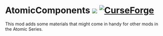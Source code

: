 # AtomicComponents [![](https://cf.way2muchnoise.eu/full_541910_downloads.svg)](https://www.curseforge.com/minecraft/mc-mods/atomiccomponents) [![CurseForge](http://cf.way2muchnoise.eu/versions/For%20MC_541910_all.svg)](https://www.curseforge.com/minecraft/mc-mods/atomiccomponents)
This mod adds some materials that might come in handy for other mods in the Atomic Series.